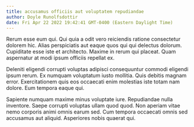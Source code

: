 ```yaml
---
title: accusamus officiis aut voluptatem repudiandae
author: Doyle Runolfsdottir
date: Fri Apr 22 2022 19:42:41 GMT-0400 (Eastern Daylight Time)
---
```

Rerum esse eum qui. Qui quia a odit vero reiciendis ratione consectetur dolorem hic. Alias perspiciatis aut eaque quos qui qui delectus dolorum. Cupiditate esse iste et architecto. Maxime in rerum qui placeat. Quam aspernatur at modi ipsum officiis repellat ex.

 Deleniti eligendi corrupti voluptas adipisci consequuntur commodi eligendi ipsum rerum. Ex numquam voluptatum iusto mollitia. Quis debitis magnam error. Exercitationem quis eos occaecati enim molestias iste totam nam dolore. Eum tempora eaque qui.

 Sapiente numquam maxime minus voluptate iure. Repudiandae nulla inventore. Saepe corrupti voluptas ullam quod quod. Non aperiam vitae nemo corporis animi omnis earum sed. Cum tempora occaecati omnis sed accusamus aut aliquid. Asperiores nobis quaerat qui.